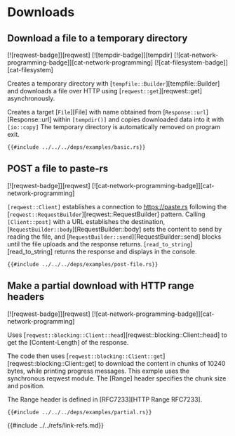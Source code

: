 # Downloads

## Download a file to a temporary directory

[![reqwest-badge]][reqwest] [![tempdir-badge]][tempdir] [![cat-network-programming-badge]][cat-network-programming] [![cat-filesystem-badge]][cat-filesystem]

Creates a temporary directory with [`tempfile::Builder`][tempfile::Builder] and downloads
a file over HTTP using [`reqwest::get`][reqwest::get] asynchronously.

Creates a target [`File`][File] with name obtained from [`Response::url`][Response::url] within
`[tempdir()]` and copies downloaded data into it with `[io::copy]`
The temporary directory is automatically removed on program exit.

```rust,editable,no_run
{{#include ../../../deps/examples/basic.rs}}
```

## POST a file to paste-rs

[![reqwest-badge]][reqwest] [![cat-network-programming-badge]][cat-network-programming]

`[reqwest::Client]` establishes a connection to <https://paste.rs>
following the [`reqwest::RequestBuilder`][reqwest::RequestBuilder] pattern.  Calling `[Client::post]`
with a URL establishes the destination, [`RequestBuilder::body`][RequestBuilder::body] sets the
content to send by reading the file, and [`RequestBuilder::send`][RequestBuilder::send] blocks until
the file uploads and the response returns.  [`read_to_string`][read_to_string] returns the
response and displays in the console.

```rust,editable,no_run
{{#include ../../../deps/examples/post-file.rs}}
```

## Make a partial download with HTTP range headers

[![reqwest-badge]][reqwest] [![cat-network-programming-badge]][cat-network-programming]

Uses [`reqwest::blocking::Client::head`][reqwest::blocking::Client::head] to get the [Content-Length] of the response.

The code then uses [`reqwest::blocking::Client::get`][reqwest::blocking::Client::get] to download the content in
chunks of 10240 bytes, while printing progress messages. This exmple uses the synchronous
reqwest module.  The [Range] header specifies the chunk size and position.

The Range header is defined in [RFC7233][HTTP Range RFC7233].

```rust,editable,no_run
{{#include ../../../deps/examples/partial.rs}}
```


{{#include ../../refs/link-refs.md}}

